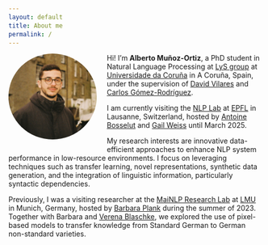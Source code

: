 ```yaml
---
layout: default
title: About me
permalink: /
---
```


<div style="float: left; margin-right: 20px; margin-bottom: 10px;">
  <img src="./image.png" alt="My Picture" style="border-radius: 50%; width: 175px; height: auto;" />
</div>

Hi! I’m **Alberto Muñoz-Ortiz**, a PhD student in Natural Language Processing at [LyS group](https://www.grupolys.org/) at [Universidade da Coruña](https://www.udc.es/) in A Coruña, Spain, under the supervision of [David Vilares](http://www.grupolys.org/~david.vilares/) and [Carlos Gómez-Rodríguez](http://www.grupolys.org/~cgomezr/).

I am currently visiting the [NLP Lab](https://nlp.epfl.ch/) at [EPFL](https://www.epfl.ch/schools/ic/) in Lausanne, Switzerland, hosted by [Antoine Bosselut](https://atcbosselut.github.io/) and [Gail Weiss](https://gailweiss.github.io/) until March 2025.

My research interests are innovative data-efficient approaches to enhance NLP system performance in low-resource environments. I focus on leveraging techniques such as transfer learning, novel representations, synthetic data generation, and the integration of linguistic information, particularly syntactic dependencies.

Previously, I was a visiting researcher at the [MaiNLP Research Lab](https://mainlp.github.io/) at [LMU](https://www.lmu.de/en/) in Munich, Germany, hosted by [Barbara Plank](https://bplank.github.io/) during the summer of 2023. Together with Barbara and [Verena Blaschke](https://verenablaschke.github.io/), we explored the use of pixel-based models to transfer knowledge from Standard German to German non-standard varieties.